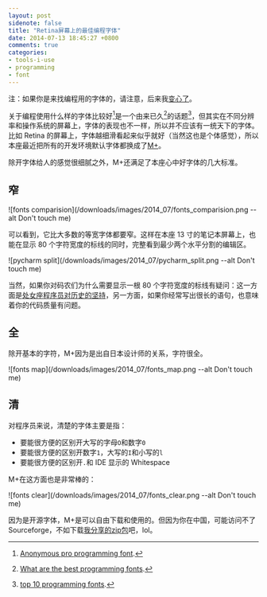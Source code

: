 ```yaml
---
layout: post
sidenote: false
title: "Retina屏幕上的最佳编程字体"
date: 2014-07-13 18:45:27 +0800
comments: true
categories:
- tools-i-use
- programming
- font
---
```


注：如果你是来找编程用的字体的，请注意，后来我[变心了](https://lenciel.com/2017/04/font-inziu-iosevka/)。

关于编程使用什么样的字体比较好[^2]是一个由来已久[^3]的话题[^1]，但其实在不同分辨率和操作系统的屏幕上，字体的表现也不一样，所以并不应该有一统天下的字体。比如 Retina 的屏幕上，字体越细滑看起来似乎就好（当然这也是个体感觉），所以本座最近把所有的开发环境默认字体都换成了[M+](http://mplus-fonts.sourceforge.jp/)。

除开字体给人的感觉很细腻之外，M+还满足了本座心中好字体的几大标准。

窄
---

![fonts comparision](/downloads/images/2014_07/fonts_comparision.png --alt Don't touch me)

可以看到，它比大多数的等宽字体都要窄。这样在本座 13 寸的笔记本屏幕上，也能在显示 80 个字符宽度的标线的同时，完整看到最少两个水平分割的编辑区。

![pycharm split](/downloads/images/2014_07/pycharm_split.png --alt Don't touch me)

当然，如果你对码农们为什么需要显示一根 80 个字符宽度的标线有疑问：这一方面是[处女座程序员对历史的坚持](http://programmers.stackexchange.com/questions/148677/why-is-80-characters-the-standard-limit-for-code-width)，另一方面，如果你经常写出很长的语句，也意味着你的代码质量有问题。

全
----

除开基本的字符，M+因为是出自日本设计师的关系，字符很全。

![fonts map](/downloads/images/2014_07/fonts_map.png --alt Don't touch me)

清
----

对程序员来说，清楚的字体主要是指：

* 要能很方便的区别开大写的字母`O`和数字`0`
* 要能很方便的区别开数字`1`，大写的`I`和小写的`l`
* 要能很方便的区别开`.`和 IDE 显示的 Whitespace

M+在这方面也是非常棒的：

![fonts clear](/downloads/images/2014_07/fonts_clear.png --alt Don't touch me)

因为是开源字体，M+是可以自由下载和使用的。但因为你在中国，可能访问不了 Sourceforge，不如下载[我分享的zip包](http://pan.baidu.com/s/1gdgk6VT)吧，lol。

[^1]: [top 10 programming fonts](http://hivelogic.com/articles/top-10-programming-fonts).
[^2]: [Anonymous pro programming font](http://hivelogic.com/articles/anonymous-pro-programming-monospace-font).
[^3]: [What are the best programming fonts](http://www.slant.co/topics/67/~what-are-the-best-programming-fonts).




